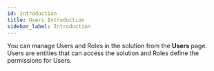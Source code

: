 ```yaml
---
id: introduction
title: Users Introduction
sidebar_label: Introduction
---
```


You can manage Users and Roles in the solution from the **Users** page. Users are entities that can access the solution and Roles define the permissions for Users.

